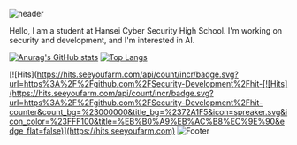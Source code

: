 
![header](https://capsule-render.vercel.app/api?type=waving&color=gradient&animation=fadeIn&fontAlignY=38&height=300&section=header&text=Hello%20I`m%20Security-Development&fontSize=40)

Hello, I am a student at Hansei Cyber ​​Security High School.
I'm working on security and development, and I'm interested in AI.

[![Anurag's GitHub stats](https://github-readme-stats.vercel.app/api?username=Security-Development)](https://github.com/Security-Development/github-readme-stats)
[![Top Langs](https://github-readme-stats.vercel.app/api/top-langs/?username=Security-Development)](https://github.com/Security-Development/github-readme-stats)<br/>

[![Hits](https://hits.seeyoufarm.com/api/count/incr/badge.svg?url=https%3A%2F%2Fgithub.com%2FSecurity-Development%2Fhit-[![Hits](https://hits.seeyoufarm.com/api/count/incr/badge.svg?url=https%3A%2F%2Fgithub.com%2FSecurity-Development%2Fhit-counter&count_bg=%23000000&title_bg=%2372A1F5&icon=spreaker.svg&icon_color=%23FFF100&title=%EB%B0%A9%EB%AC%B8%EC%9E%90&edge_flat=false)](https://hits.seeyoufarm.com)
![Footer](https://capsule-render.vercel.app/api?type=waving&color=gradient&height=250&section=footer)
